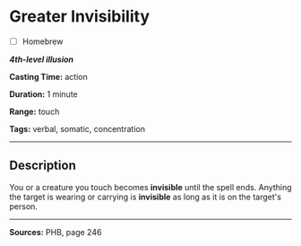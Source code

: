 # Greater Invisibility

- [ ] Homebrew

***4th-level illusion***

**Casting Time:** action

**Duration:** 1 minute

**Range:** touch

**Tags:** verbal, somatic, concentration

---

## Description
You or a creature you touch becomes **invisible** until the spell ends.
Anything the target is wearing or carrying is **invisible** as long as it is on the target's person.

---

**Sources:** PHB, page 246
